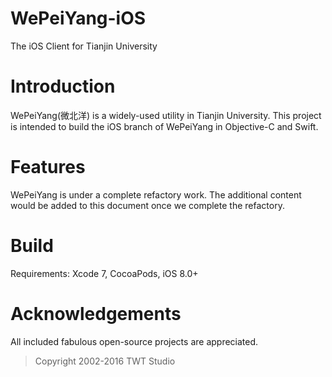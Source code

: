 WePeiYang-iOS
=============
The iOS Client for Tianjin University

# Introduction

WePeiYang(微北洋) is a widely-used utility in Tianjin University. This project is intended to build the iOS branch of WePeiYang in Objective-C and Swift.

# Features


WePeiYang is under a complete refactory work. The additional content would be added to this document once we complete the refactory.

# Build

Requirements: Xcode 7, CocoaPods, iOS 8.0+


# Acknowledgements

All included fabulous open-source projects are appreciated.

> Copyright 2002-2016 TWT Studio